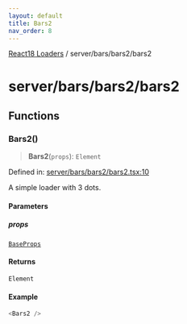 ```yaml
---
layout: default
title: Bars2
nav_order: 8
---
```


[React18 Loaders](../../../modules.md) / server/bars/bars2/bars2

# server/bars/bars2/bars2

## Functions

### Bars2()

> **Bars2**(`props`): `Element`

Defined in: [server/bars/bars2/bars2.tsx:10](https://github.com/react18-tools/turborepo-template/blob/a6eb526e5f23854bec6388e58fbb1d6429b3a592/lib/src/server/bars/bars2/bars2.tsx#L10)

A simple loader with 3 dots.

#### Parameters

##### props

[`BaseProps`](../../common/base/base/index.md#baseprops)

#### Returns

`Element`

#### Example

```ts
<Bars2 />
```
